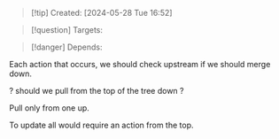 
>[!tip] Created: [2024-05-28 Tue 16:52]

>[!question] Targets: 

>[!danger] Depends: 

Each action that occurs, we should check upstream if we should merge down.

? should we pull from the top of the tree down ?

Pull only from one up.

To update all would require an action from the top.